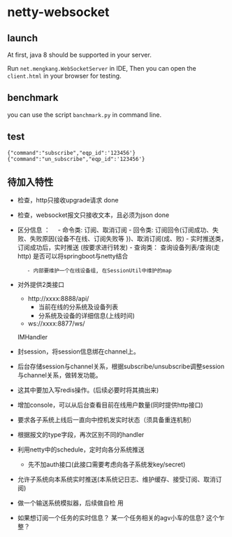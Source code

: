 # netty-websocket

## launch

At first, java 8 should be supported in your server.

Run `net.mengkang.WebSocketServer` in IDE, Then you can open the `client.html` in your browser for testing.

## benchmark

you can use the script `banchmark.py` in command line.

## test
	{"command":"subscribe","eqp_id":'123456'}
	{"command":"un_subscribe","eqp_id":'123456'}

## 待加入特性
   - 检查，http只接收upgrade请求  done
   - 检查，websocket报文只接收文本，且必须为json done
   - 区分信息 ：　
            - 命令类: 订阅、取消订阅
            - 回令类: 订阅回令(订阅成功、失败、失败原因{设备不在线、订阅失败等 })、取消订阅(成、败)
            - 实时推送类，订阅成功后，实时推送 (按要求进行转发)
            - 查询类：   查询设备列表/查询(走http) 
                                                             是否可以将springboot与netty结合
   			
   			- 内部要维护一个在线设备组, 在SessionUtil中维护的map
   				
   - 对外提供2类接口
      - http://xxxx:8888/api/
      	  - 当前在线的分系统及设备列表
      	  - 分系统及设备的详细信息(上线时间)
      - ws://xxxx:8877/ws/

      IMHandler

   - 封session，将session信息绑在channel上。
   - 后台存储session与channel关系，根据subscribe/unsubscribe调整session与channel关系，做转发功能。
   - 这其中要加入写redis操作。(后续必要时将其摘出来)
   - 增加console，可以从后台查看目前在线用户数量(同时提供http接口)   
   - 要求各子系统上线后一直向中控机发实时状态（须具备重连机制）
   - 根据报文的type字段，再次区别不同的handler
   - 利用netty中的schedule，定时向各分系统推送
   		- 先不加auth接口(此接口需要考虑向各子系统发key/secret)
   - 允许子系统向本系统实时推送(本系统记日志、维护缓存、接受订阅、取消订阅)
   - 做一个输送系统模拟器，后续做自检 用
   - 如果想订阅一个任务的实时信息？ 某一个任务相关的agv小车的信息? 这个乍整？ 
   
